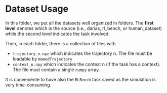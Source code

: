 # Dataset Usage


In this folder, we put all the datasets well organized in folders.
The __first level__ denotes which is the source (i.e., darias, rl_bench, or human_dataset) while the second level indicates
the task involved.

Then, in each folder, there is a collection of files with

 - ```trajectory_n.npz``` which indicates the trajectory n. The file must be loadable by ```NamedTrajectory```
 - ```context_n.npy``` which indicates the context n (if the task has a context). The file must contain a single ```numpy``` array.
 
 
It is conveniente to have also the ```RLBench``` task saved as the simulation is very time-consuming. 
 